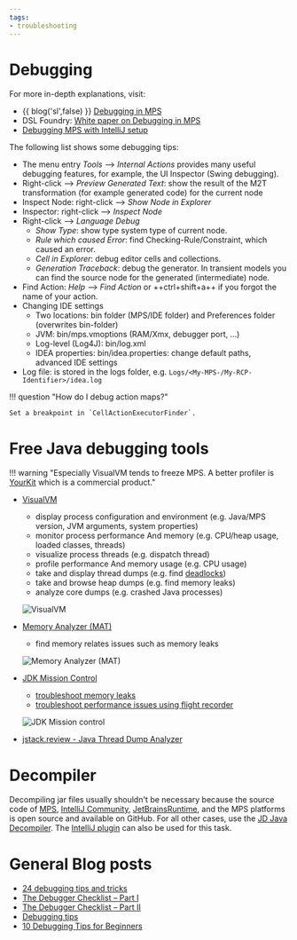 ```yaml
---
tags:
- troubleshooting
---
```


# Debugging

For more in-depth explanations, visit:

- {{ blog('sl',false) }} [Debugging in MPS](https://specificlanguages.com/articles/debugging/)
- DSL Foundry: [White paper on Debugging in MPS](https://dslfoundry.com/whitepaper-on-debugging-in-mps/)
- [Debugging MPS with IntelliJ setup](../../files/debugging-MPS-with-IntelliJ_Setup.pdf)

The following list shows some debugging tips:

- The menu entry *Tools* --> *Internal Actions* provides many useful debugging features, for example, the UI Inspector (Swing debugging).
- Right-click --> *Preview Generated Text*: show the result of the M2T transformation (for example generated code) for the current node
- Inspect Node: right-click --> *Show Node in Explorer*
- Inspector: right-click --> *Inspect Node*
- Right-click --> *Language Debug*
    - *Show Type*: show type system type of current node.
    - *Rule which caused Error*: find Checking-Rule/Constraint, which caused an error.
    - *Cell in Explorer*: debug editor cells and collections.
    - *Generation Traceback*: debug the generator. In transient models you can find the source node for the generated (intermediate) node.
- Find Action: *Help* --> *Find Action* or ++ctrl+shift+a++ if you forgot the name of your action.
- Changing IDE settings
    - Two locations: bin folder (MPS/IDE folder) and Preferences folder (overwrites bin-folder)
    - JVM: bin/mps.vmoptions (RAM/Xmx, debugger port, …)
    - Log-level (Log4J): bin/log.xml 	
    - IDEA properties: bin/idea.properties: change default paths, advanced IDE settings
- Log file: is stored in the logs folder, e.g. `Logs/<My-MPS-/My-RCP-Identifier>/idea.log`

!!! question "How do I debug action maps?"

    Set a breakpoint in `CellActionExecutorFinder`.

# Free Java debugging tools

!!! warning "Especially VisualVM tends to freeze MPS. A better profiler is [YourKit](https://www.yourkit.com/java/profiler/features/) which is a commercial product."

- [VisualVM](https://quinnkeast.medium.com/word-choices-and-language-in-ux-part-three-user-interface-labels-messages-c1a383793e6a)
    - display process configuration and environment (e.g. Java/MPS version, JVM arguments, system properties)
    - monitor process performance And memory (e.g. CPU/heap usage, loaded classes, threads)
    - visualize process threads (e.g. dispatch thread)
    - profile performance And memory usage (e.g. CPU usage)
    - take and display thread dumps (e.g. find [deadlocks](https://docs.oracle.com/javase/tutorial/essential/concurrency/deadlock.html))
    - take and browse heap dumps (e.g. find memory leaks)
    - analyze core dumps (e.g. crashed Java processes)

    ![VisualVM](visualvm.png)

- [Memory Analyzer (MAT)](https://www.eclipse.org/mat/)
    - find memory relates issues such as memory leaks

    ![Memory Analyzer (MAT)](http://www.eclipse.org/mat/about/overview.png)

- [JDK Mission Control](https://www.oracle.com/java/technologies/javase/products-jmc8-downloads.html)
    - [troubleshoot memory leaks](https://docs.oracle.com/en/java/javase/11/troubleshoot/troubleshooting-memory-leaks.html#GUID-8090B138-6E0C-4926-9659-BE739062AB75)
    - [troubleshoot performance issues using flight recorder](https://docs.oracle.com/en/java/javase/11/troubleshoot/troubleshoot-performance-issues-using-jfr.html#GUID-0FE29092-18B5-4BEB-8D8D-0CBA7A4FEA1D)

    ![JDK Mission control](https://docs.oracle.com/en/java/javase/11/troubleshoot/img/garbage_collection_performance_automated_analysis_results_7_1_2.png)

- [jstack.review - Java Thread Dump Analyzer](https://jstack.review/#tda_1_dump)

# Decompiler

Decompiling jar files usually shouldn't be necessary because the source code of [MPS](https://github.com/JetBrains/MPS), [IntelliJ Community](https://github.com/JetBrains/intellij-community), [JetBrainsRuntime](https://github.com/JetBrains/JetBrainsRuntime), and the MPS platforms is open source and available on GitHub. For all other cases,
use the [JD Java Decompiler](http://java-decompiler.github.io/). The [IntelliJ plugin](https://plugins.jetbrains.com/plugin/7100-java-decompiler) can also be used for this task.

# General Blog posts

- [24 debugging tips and tricks](https://dev.to/humblefool_2/24-debugging-tips-and-tricks-b4c)
- [The Debugger Checklist – Part I](https://talktotheduck.dev/the-debugger-checklist-part-i)
- [The Debugger Checklist – Part II](https://talktotheduck.dev/the-debugger-checklist-part-ii)
- [Debugging tips](https://jonskeet.uk/csharp/debugging.html)
- [10 Debugging Tips for Beginners](https://blog.hartleybrody.com/debugging-code-beginner/)